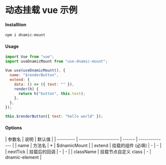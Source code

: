 # 动态挂载 vue 示例

#### Installtion

```bash
npm i dnamic-mount
```

#### Usage

```js
import Vue from "vue";
import useDnamicMount from "use-dnamic-mount";

Vue.use(useDnamicMount(), {
  name: "$renderButton",
  extend: {
    data: () => ({ text: "" }),
    render(h) {
      return h("button", this.text);
    },
  },
});

this.$renderButton({ text: "hello world" });
```

#### Options

| 参数名    | 说明                 | 默认值 |
| --------- | -------------------- | ------ | -------------- |
| name      | 方法名               | \*     | $dnamicMount   |
| extend    | 挂载的组件 (必填)    | -      | -              |
| nextTick  | 挂载后的回调         | -      | -              |
| className | 挂载节点自定义 class | -      | dnamic-element |
